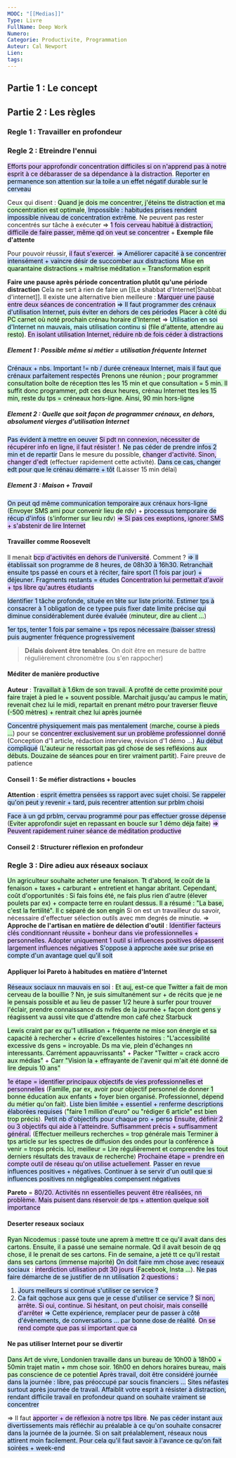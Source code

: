 ```yaml
---
MOOC: "[[Medias]]"
Type: Livre
FullName: Deep Work
Numero: 
Categorie: Productivite, Programmation
Auteur: Cal Newport
Lien: 
tags:
---
```

## Partie 1 : Le concept
## Partie 2 : Les règles
### Regle 1 : Travailler en profondeur

### Regle 2 : Etreindre l'ennui
<mark style="background: #D2B3FFA6;">Efforts pour approfondir concentration difficiles si on n'apprend pas à notre esprit à ce débarasser de sa dépendance à la distraction</mark>. <mark style="background: #ADCCFFA6;">Reporter en permanence son attention sur la toile  a un effet négatif durable sur le cerveau</mark>

Ceux qui disent : <mark style="background: #BBFABBA6;">Quand je dois me concentrer, j'éteins tte distraction et ma concentration est optimale</mark>,<mark style="background: #ADCCFFA6;"> Impossible : habitudes prises rendent impossible niveau de concentration extrême</mark>. Ne peuvent pas rester concentrés sur tâche à exécuter
=> <mark style="background: #D2B3FFA6;">1 fois cerveau habitué à distraction, difficile de faire passer, même qd on veut se concentrer</mark> + **Exemple file d'attente**

Pour pouvoir réussir, <mark style="background: #D2B3FFA6;">il faut s'exercer</mark>. <mark style="background: #ADCCFFA6;">=> Améliorer capacité à se concentrer intensément + vaincre désir de succomber aux distractions</mark>
<mark style="background: #BBFABBA6;">Mise en quarantaine distractions + maîtrise méditation = Transformation esprit</mark>

**Faire une pause après période concentration plutôt qu'une période distraction**
Cela ne sert à rien de faire un [[Le shabbat d'Internet|Shabbat d'internet]]. Il existe une alternative bien meilleure : <mark style="background: #D2B3FFA6;">Marquer une pause entre deux séances de concentration</mark>
<mark style="background: #ADCCFFA6;">=> Il faut programmer des crénaux d'utilisation Internet, puis éviter en dehors de ces périodes</mark>
<mark style="background: #BBFABBA6;">Placer à côté du PC carnet où noté prochain crénau horaire d'Internet</mark>
=> <mark style="background: #ABF7F7A6;">Utilisation en soi d'Internet nn mauvais, mais utilisation continu si</mark> <mark style="background: #BBFABBA6;">(file d'attente, attendre au resto)</mark>. <mark style="background: #D2B3FFA6;">En isolant utilisation Internet, réduire nb de fois céder à distractions</mark>

##### Element 1 : Possible même si métier = utilisation fréquente Internet
<mark style="background: #ADCCFFA6;">Crénaux + nbs. Important != nb / durée créneaux Internet, mais il faut que crénaux parfaitement respectés</mark>
<mark style="background: #BBFABBA6;">Prenons une réunion ; pour programmer consultation boîte de réception ttes les 15 min et que consultation = 5 min. Il suffit donc programmer, pdt ces deux heures, crénau Internet ttes les 15 min, reste du tps = créneaux hors-ligne. Ainsi, 90 min hors-ligne</mark>

##### Element 2 : Quelle que soit façon de programmer crénaux, en dehors, absolument vierges d'utilisation Internet
<mark style="background: #ADCCFFA6;">Pas évident à mettre en oeuver</mark>
<mark style="background: #D2B3FFA6;">Si pdt nn connexion, nécessiter de récupérer info en ligne, il faut résister !</mark>. <mark style="background: #ADCCFFA6;">Ne pas céder de prendre infos 2 min et de repartir</mark>
Dans le mesure du possible, <mark style="background: #D2B3FFA6;">changer d'activité. Sinon, changer d'edt</mark> (effectuer rapidement cette activité). <mark style="background: #ADCCFFA6;">Dans ce cas, changer edt pour que le crénau démarre + tôt</mark> (Laisser 15 min délai)

##### Element 3 : Maison + Travail
<mark style="background: #ADCCFFA6;">On peut qd même communication temporaire aux crénaux hors-ligne</mark> (<mark style="background: #BBFABBA6;">Envoyer SMS ami pour convenir lieu de rdv</mark>) + <mark style="background: #ADCCFFA6;">processus temporaire de récup d'infos</mark> (<mark style="background: #BBFABBA6;">s'informer sur lieu rdv</mark>)
<mark style="background: #D2B3FFA6;">=> Si pas ces exeptions, ignorer SMS + s'abstenir de lire Internet</mark>

#### Travailler comme Roosevelt
Il menait <mark style="background: #D2B3FFA6;">bcp d'activités en dehors de l'université</mark>. Comment ?
<mark style="background: #ADCCFFA6;">=> Il établissait son programme de 8 heures, de 08h30 à 16h30. Retranchait ensuite tps passé en cours et à réciter, faire sport (1 fois par jour) + déjeuner. Fragments restants = études</mark>
<mark style="background: #D2B3FFA6;">Concentration lui permettait d'avoir + tps libre qu'autres étudiants</mark>

<mark style="background: #ADCCFFA6;">Identifier 1 tâche profonde, située en tête sur liste priorité. Estimer tps à consacrer à 1 obligation de ce typee puis fixer date limite précise qui diminue considérablement durée évaluée</mark> (<mark style="background: #BBFABBA6;">minuteur, dire au client ...</mark>)

<mark style="background: #ADCCFFA6;">1er tps, tenter 1 fois par semaine + tps repos nécessaire (baisser stress) puis augmenter fréquence progressivement</mark>
> **Délais doivent être tenables**. On doit être en mesure de battre régulièrement chronomètre (ou s'en rappocher)

#### Méditer de manière productive
**Auteur** : <mark style="background: #BBFABBA6;">Travaillait à 1.6km de son travail. A profité de cette proximité pour faire trajet à pied le + souvent possible. Marchait jjusqu'au campus le matin, revenait chez lui le midi, repartait en prenant métro pour traverser fleuve (-500 mètres) + rentrait chez lui après journée</mark>

<mark style="background: #ADCCFFA6;">Concentré physiquement mais pas mentalement</mark> (<mark style="background: #BBFABBA6;">marche, course à pieds ...</mark>) pour se <mark style="background: #D2B3FFA6;">concentrer exclusivement sur un problème professionnel donné</mark> (Conception d'1 article, rédaction interview, révision d'1 démo ...)
<mark style="background: #ADCCFFA6;">Au début compliqué</mark> (<mark style="background: #BBFABBA6;">L'auteur ne ressortait pas gd chose de ses refléxions aux débuts. Douzaine de séances pour en tirer vraiment partit</mark>). Faire preuve de patience

#### Conseil 1 : Se méfier distractions + boucles
**Attention** : <mark style="background: #ADCCFFA6;">esprit émettra pensées ss rapport avec sujet choisi. Se rappeler qu'on peut y revenir + tard, puis recentrer attention sur prblm choisi</mark>

<mark style="background: #ADCCFFA6;">Face à un gd prblm, cervau programmé pour pas effectuer grosse dépense</mark> (<mark style="background: #BBFABBA6;">Eviter approfondir sujet en repassant en boucle sur 1 démo déja faite</mark>)
<mark style="background: #D2B3FFA6;">=> Peuvent rapidement ruiner séance de méditation productive</mark>

#### Conseil 2 : Structurer réflexion en profondeur


### Regle 3 : Dire adieu aux réseaux sociaux
<mark style="background: #BBFABBA6;">Un agriculteur souhaite acheter une fenaison. Tt d'abord, le coût de la fenaison + taxes + carburant + entretient et hangar abritant. Cependant, coût d'opportunités : Si fais foins été, ne fais plus rien d'autre (élever poulets par ex) + compacte terre en roulant dessus. Il a résumé : "La base, c'est la fertilité". Il c séparé de son engin</mark>
Si on est un travailleur du savoir, nécessaire  d'effectuer sélection outils avec mm degrés de minutie.
=> **Approche de l'artisan en matière de délection d'outil** : <mark style="background: #D2B3FFA6;">Identifier facteurs clés conditionnant réussite + bonheur dans vie professionnelles + personnelles. Adopter uniquement 1 outil si influences positives dépassent largement influences négatives</mark>
<mark style="background: #ADCCFFA6;">S'oppose à approche axée sur prise en compte d'un avantage quel qu'il soit</mark>

#### Appliquer loi Pareto à habitudes en matière d'Internet
<mark style="background: #ADCCFFA6;">Réseaux sociaux nn mauvais en soi</mark> : <mark style="background: #BBFABBA6;">Et auj, est-ce que Twitter a fait de mon cerveau de la bouillie ? Nn, je suis simultanément sur + de récits que je ne le pensais possible et au lieu de passer 1/2 heure à surfer pour trouver l'éclair, prendre connaissance ds nvlles de la journée + façon dont gens y réagissent va aussi vite que d'attendre mon café chez Starbuck</mark>

<mark style="background: #BBFABBA6;">Lewis craint par ex qu'1 utilisation + fréquente ne mise son énergie et sa capacité à rechercher + écrire d'excellentes histoires : "L'accessibilité excessive ds gens = incroyable. Ds ma vie, plein d'échanges nn interessants. Carrément appauvrissants"</mark> + <mark style="background: #BBFABBA6;">Packer "Twitter = crack accro aux médias"</mark> + <mark style="background: #BBFABBA6;">Carr "Vision la + effrayante de l'avenir qui m'ait été donné de lire depuis 10 ans"</mark>

<mark style="background: #D2B3FFA6;">1e étape = identifier principaux objectifs de vies professionnelles et personnelles</mark> (<mark style="background: #BBFABBA6;">Famille, par ex, avoir pour objectif personnel de donner 1 bonne éducation aux enfants + foyer bien organisé. Professionnel, dépend du métier qu'on fait</mark>). <mark style="background: #ADCCFFA6;">Liste bien limitée + essentiel + renferme descriptions élaborées requises</mark> (<mark style="background: #BBFABBA6;">"faire 1 million d'euro" ou "rédiger 6 article" est bien trop précis</mark>). <mark style="background: #ADCCFFA6;">Petit nb d'objectifs pour chaque pro + perso</mark>
<mark style="background: #D2B3FFA6;">Ensuite, définir 2 ou 3 objectifs qui aide à l'atteindre. Suffisamment précis + suffisamment général.</mark> (<mark style="background: #BBFABBA6;">Effectuer meilleurs recherches = trop générale mais Terminer à tps article sur les spectres de diffusion des ondes pour la conférence à venir = trops précis. Ici, meilleur = Lire régulièrement et comprendre les tout derniers résultats des travaux de recherche</mark>)
<mark style="background: #D2B3FFA6;">Prochaine étape = prendre en compte outil de réseau qu'on utilise actuellement</mark>. <mark style="background: #ADCCFFA6;">Passer en revue influences positives + négatives. Continuer à se servir d'un outil que si influences positives nn négligeables compensent négatives</mark>

**Pareto** = <mark style="background: #D2B3FFA6;">80/20. Activités nn essentielles peuvent être réalisées, nn problème. Mais puisent dans réservoir de tps + attention quelque soit importance</mark>

#### Deserter reseaux sociaux
<mark style="background: #BBFABBA6;">Ryan Nicodemus : passé toute une aprem à mettre tt ce qu'il avait dans des cartons. Ensuite, il a passé une semaine normale. Qd il avait besoin de qq chose, il le prenait de ses cartons. Fin de semaine, a jeté tt ce qu'il restait dans ses cartons (immense majorité)</mark>
<mark style="background: #ADCCFFA6;">On doit faire mm chose avec reseaux sociaux</mark> : <mark style="background: #D2B3FFA6;">interdiction utilisation pdt 30 jours</mark> (<mark style="background: #BBFABBA6;">Facebook, Insta ...</mark>). <mark style="background: #ADCCFFA6;">Ne pas faire démarche de se justifier de nn utilisation</mark>
<mark style="background: #D2B3FFA6;">2 questions :</mark>
1. <mark style="background: #ADCCFFA6;">Jours meilleurs si continué s'utiliser ce service ?</mark>
2. <mark style="background: #ADCCFFA6;">Ca fait qqchose aux gens que je cesse d'utiliser ce service ?</mark>
<mark style="background: #D2B3FFA6;">Si non, arrête. Si oui, continue. Si hésitant, on peut choisir, mais conseillé d'arrêter</mark>
<mark style="background: #ADCCFFA6;">=> Cette expérience, remplacer peur de passer à côté d'évènements, de conversations ... par bonne dose de réalité</mark>. <mark style="background: #D2B3FFA6;">On se rend compte que pas si important que ca</mark>

#### Ne pas utiliser Internet pour se divertir
<mark style="background: #BBFABBA6;">Dans Art de vivre, Londonien travaille dans un bureau de 10h00 à 18h00 + 50min trajet matin + mm chose soir. 16h00 en dehors horaires bureau, mais pas conscience de ce potentiel</mark>
<mark style="background: #ADCCFFA6;">Après travail, doit être considéré journée dans la journée : libre, pas préoccupé par soucis financiers ...</mark>
<mark style="background: #ADCCFFA6;">Sites néfastes surtout après journée de travail. Affaiblit  votre esprit à résister à distraction, rendant difficile travail en profondeur quand on souhaite vraiment se concentrer</mark>

=> Il faut <mark style="background: #D2B3FFA6;">apporter + de réflexion à notre tps libre</mark>. <mark style="background: #ADCCFFA6;">Ne pas céder instant aux divertissements mais réfléchir au préalable à ce qu'on souhaite consacrer dans la journée de la journée. Si on sait préalablement, réseaux nous attirent moin facilement. Pour cela qu'il faut savoir à l'avance ce qu'on fait soirées + week-end</mark>